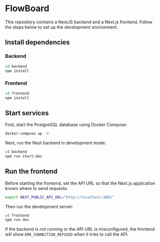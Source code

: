 # FlowBoard

This repository contains a NestJS backend and a Next.js frontend. Follow the steps below to set up the development environment.

## Install dependencies

### Backend
```bash
cd backend
npm install
```

### Frontend
```bash
cd frontend
npm install
```

## Start services

First, start the PostgreSQL database using Docker Compose:
```bash
docker-compose up -d
```

Next, run the Nest backend in development mode:
```bash
cd backend
npm run start:dev
```

## Run the frontend

Before starting the frontend, set the API URL so that the Next.js application knows where to send requests:
```bash
export NEXT_PUBLIC_API_URL="http://localhost:3001"
```

Then run the development server:
```bash
cd frontend
npm run dev
```

If the backend is not running or the API URL is misconfigured, the frontend will show `ERR_CONNECTION_REFUSED` when it tries to call the API.